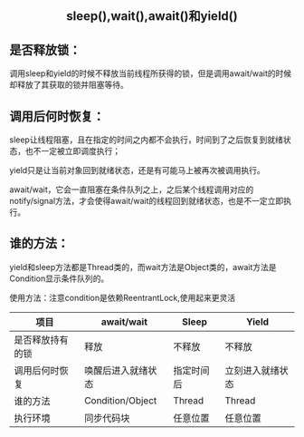 ## <center>sleep(),wait(),await()和yield()

## 是否释放锁：
调用sleep和yield的时候不释放当前线程所获得的锁，但是调用await/wait的时候却释放了其获取的锁并阻塞等待。



## 调用后何时恢复：

sleep让线程阻塞，且在指定的时间之内都不会执行，时间到了之后恢复到就绪状态，也不一定被立即调度执行；

yield只是让当前对象回到就绪状态，还是有可能马上被再次被调用执行。

await/wait，它会一直阻塞在条件队列之上，之后某个线程调用对应的notify/signal方法，才会使得await/wait的线程回到就绪状态，也是不一定立即执行。



## 谁的方法：

yield和sleep方法都是Thread类的，而wait方法是Object类的，await方法是Condition显示条件队列的。

使用方法：注意condition是依赖ReentrantLock,使用起来更灵活


项目     | await/wait| Sleep|Yield
-------- | -----| -----|------
是否释放持有的锁| 释放|不释放|不释放|
调用后何时恢复| 唤醒后进入就绪状态|指定时间后|立刻进入就绪状态
谁的方法| Condition/Object|Thread|Thread
执行环境|同步代码块|任意位置|任意位置


